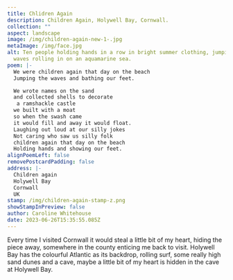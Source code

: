 ```yaml
---
title: Chlidren Again
description: Children Again, Holywell Bay, Cornwall.
collection: ""
aspect: landscape
image: /img/children-again-new-1-.jpg
metaImage: /img/face.jpg
alt: Ten people holding hands in a row in bright summer clothing, jumping the
  waves rolling in on an aquamarine sea.
poem: |-
  We were children again that day on the beach
  Jumping the waves and bathing our feet.

  We wrote names on the sand 
  and collected shells to decorate
   a ramshackle castle 
  we built with a moat
  so when the swash came
  it would fill and away it would float.
  Laughing out loud at our silly jokes
  Not caring who saw us silly folk
  children again that day on the beach
  Holding hands and showing our feet.
alignPoemLeft: false
removePostcardPadding: false
address: |-
  Children again
  Holywell Bay
  Cornwall
  UK
stamp: /img/children-again-stamp-z.png
showStampInPreview: false
author: Caroline Whitehouse
date: 2023-06-26T15:35:55.085Z
---
```

Every time I visited Cornwall it would steal a little bit of my heart, hiding the piece away, somewhere in the county enticing me back to visit. Holywell Bay has the colourful Atlantic as its backdrop, rolling surf, some really high sand dunes and a cave, maybe a little bit of my heart is hidden in the cave at Holywell Bay.